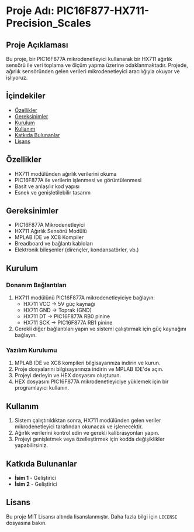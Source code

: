 # Proje Adı: PIC16F877-HX711-Precision_Scales

## Proje Açıklaması
Bu proje, bir PIC16F877A mikrodenetleyici kullanarak bir HX711 ağırlık sensörü ile veri toplama ve ölçüm yapma üzerine odaklanmaktadır. Projede, ağırlık sensöründen gelen verileri mikrodenetleyici aracılığıyla okuyor ve işliyoruz.

## İçindekiler
- [Özellikler](#özellikler)
- [Gereksinimler](#gereksinimler)
- [Kurulum](#kurulum)
- [Kullanım](#kullanım)
- [Katkıda Bulunanlar](#katkıda-bulunanlar)
- [Lisans](#lisans)

## Özellikler
- HX711 modülünden ağırlık verilerini okuma
- PIC16F877A ile verilerin işlenmesi ve görüntülenmesi
- Basit ve anlaşılır kod yapısı
- Esnek ve genişletilebilir tasarım

## Gereksinimler
- PIC16F877A Mikrodenetleyici
- HX711 Ağırlık Sensörü Modülü
- MPLAB IDE ve XC8 Kompiler
- Breadboard ve bağlantı kabloları
- Elektronik bileşenler (dirençler, kondansatörler, vb.)

## Kurulum

### Donanım Bağlantıları
1. HX711 modülünü PIC16F877A mikrodenetleyiciye bağlayın:
    - HX711 VCC -> 5V güç kaynağı
    - HX711 GND -> Toprak (GND)
    - HX711 DT -> PIC16F877A RB0 pinine
    - HX711 SCK -> PIC16F877A RB1 pinine
2. Gerekli diğer bağlantıları yapın ve sistemi çalıştırmak için güç kaynağını bağlayın.

### Yazılım Kurulumu
1. MPLAB IDE ve XC8 kompileri bilgisayarınıza indirin ve kurun.
2. Proje dosyalarını bilgisayarınıza indirin ve MPLAB IDE'de açın.
3. Projeyi derleyin ve HEX dosyasını oluşturun.
4. HEX dosyasını PIC16F877A mikrodenetleyiciye yüklemek için bir programlayıcı kullanın.

## Kullanım
1. Sistem çalıştırıldıktan sonra, HX711 modülünden gelen veriler mikrodenetleyici tarafından okunacak ve işlenecektir.
2. Ağırlık verilerini kontrol edin ve gerekli kalibrasyonları yapın.
3. Projeyi genişletmek veya özelleştirmek için kodda değişiklikler yapabilirsiniz.

## Katkıda Bulunanlar
- **İsim 1** - Geliştirici
- **İsim 2** - Geliştirici

## Lisans
Bu proje MIT Lisansı altında lisanslanmıştır. Daha fazla bilgi için `LICENSE` dosyasına bakın.

